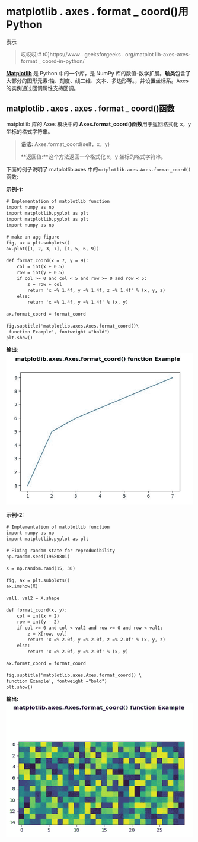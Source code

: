 # matplotlib . axes . format _ coord()用 Python

表示

> 哎哎哎:# t0]https://www . geeksforgeeks . org/matplot lib-axes-axes-format _ coord-in-python/

**[Matplotlib](https://www.geeksforgeeks.org/python-introduction-matplotlib/)** 是 Python 中的一个库，是 NumPy 库的数值-数学扩展。**轴类**包含了大部分的图形元素:轴、刻度、线二维、文本、多边形等。，并设置坐标系。Axes 的实例通过回调属性支持回调。

## matplotlib . axes . axes . format _ coord()函数

matplotlib 库的 Axes 模块中的 **Axes.format_coord()函数**用于返回格式化 x，y 坐标的格式字符串。

> **语法:** Axes.format_coord(self，x，y)
> 
> **返回值:**这个方法返回一个格式化 x，y 坐标的格式字符串。

下面的例子说明了 matplotlib.axes 中的`matplotlib.axes.Axes.format_coord()`函数:

**示例-1:**

```
# Implementation of matplotlib function
import numpy as np
import matplotlib.pyplot as plt
import matplotlib.pyplot as plt
import numpy as np

# make an agg figure
fig, ax = plt.subplots()
ax.plot([1, 2, 3, 7], [1, 5, 6, 9])

def format_coord(x = 7, y = 9):
    col = int(x + 0.5)
    row = int(y + 0.5)
    if col >= 0 and col < 5 and row >= 0 and row < 5:
        z = row + col
        return 'x =% 1.4f, y =% 1.4f, z =% 1.4f' % (x, y, z)
    else:
        return 'x =% 1.4f, y =% 1.4f' % (x, y)

ax.format_coord = format_coord

fig.suptitle('matplotlib.axes.Axes.format_coord()\
 function Example', fontweight ="bold")
plt.show()
```

**输出:**
![](img/4e52aea3c0a24669225e338c6dc01284.png)

**示例-2:**

```
# Implementation of matplotlib function
import numpy as np
import matplotlib.pyplot as plt

# Fixing random state for reproducibility
np.random.seed(19680801)

X = np.random.rand(15, 30)

fig, ax = plt.subplots()
ax.imshow(X)

val1, val2 = X.shape

def format_coord(x, y):
    col = int(x + 2)
    row = int(y - 2)
    if col >= 0 and col < val2 and row >= 0 and row < val1:
        z = X[row, col]
        return 'x =% 2.0f, y =% 2.0f, z =% 2.0f' % (x, y, z)
    else:
        return 'x =% 2.0f, y =% 2.0f' % (x, y)

ax.format_coord = format_coord

fig.suptitle('matplotlib.axes.Axes.format_coord() \
function Example', fontweight ="bold")
plt.show()
```

**输出:**
![](img/ae51daaff1e3d0149bd28f42037ac747.png)
